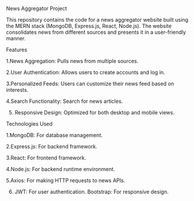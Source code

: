 News Aggregator Project

This repository contains the code for a news aggregator website built using the MERN stack (MongoDB, Express.js, React, Node.js). The website consolidates news from different sources and presents it in a user-friendly manner.

Features


1.News Aggregation: Pulls news from multiple sources.

2.User Authentication: Allows users to create accounts and log in.

3.Personalized Feeds: Users can customize their news feed based on interests.

4.Search Functionality: Search for news articles.

5. Responsive Design: Optimized for both desktop and mobile views.




Technologies Used


1.MongoDB: For database management.

2.Express.js: For backend framework.

3.React: For frontend framework.

4.Node.js: For backend runtime environment.

5.Axios: For making HTTP requests to news APIs.

6. JWT: For user authentication.
Bootstrap: For responsive design.
